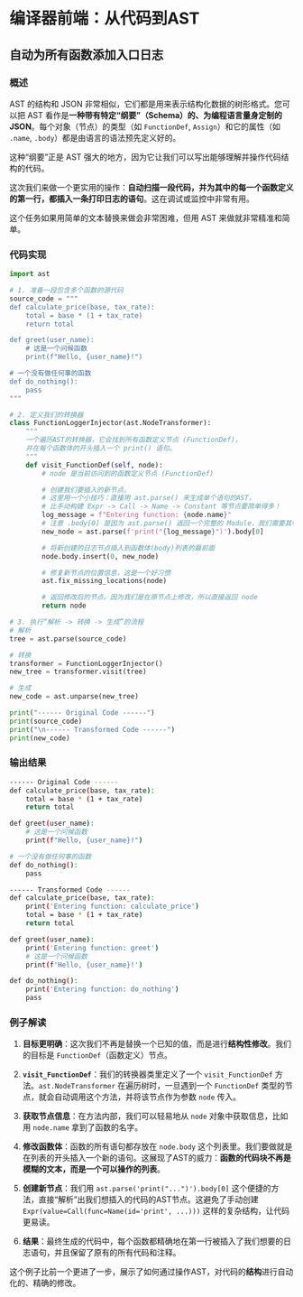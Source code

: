 # 编译器前端：从代码到AST

## 自动为所有函数添加入口日志

### 概述

AST 的结构和 JSON 非常相似，它们都是用来表示结构化数据的树形格式。您可以把 AST 看作是**一种带有特定“纲要”（Schema）的、为编程语言量身定制的 JSON**。每个对象（节点）的类型（如 `FunctionDef`, `Assign`）和它的属性（如 `.name`, `.body`）都是由语言的语法预先定义好的。

这种“纲要”正是 AST 强大的地方，因为它让我们可以写出能够理解并操作代码结构的代码。

这次我们来做一个更实用的操作：**自动扫描一段代码，并为其中的每一个函数定义的第一行，都插入一条打印日志的语句**。这在调试或监控中非常有用。

这个任务如果用简单的文本替换来做会非常困难，但用 AST 来做就非常精准和简单。

### 代码实现

```python
import ast

# 1. 准备一段包含多个函数的源代码
source_code = """
def calculate_price(base, tax_rate):
    total = base * (1 + tax_rate)
    return total

def greet(user_name):
    # 这是一个问候函数
    print(f"Hello, {user_name}!")

# 一个没有做任何事的函数
def do_nothing():
    pass
"""

# 2. 定义我们的转换器
class FunctionLoggerInjector(ast.NodeTransformer):
    """
    一个遍历AST的转换器，它会找到所有函数定义节点 (FunctionDef)，
    并在每个函数体的开头插入一个 print() 语句。
    """
    def visit_FunctionDef(self, node):
        # node 是当前访问到的函数定义节点 (FunctionDef)

        # 创建我们要插入的新节点。
        # 这里用一个小技巧：直接用 ast.parse() 来生成单个语句的AST，
        # 比手动构建 Expr -> Call -> Name -> Constant 等节点要简单得多！
        log_message = f"Entering function: {node.name}"
        # 注意 .body[0] 是因为 ast.parse() 返回一个完整的 Module，我们需要其中的第一个（也是唯一一个）语句
        new_node = ast.parse(f'print("{log_message}")').body[0]

        # 将新创建的日志节点插入到函数体(body)列表的最前面
        node.body.insert(0, new_node)

        # 修复新节点的位置信息，这是一个好习惯
        ast.fix_missing_locations(node)

        # 返回修改后的节点。因为我们是在原节点上修改，所以直接返回 node
        return node

# 3. 执行“解析 -> 转换 -> 生成”的流程
# 解析
tree = ast.parse(source_code)

# 转换
transformer = FunctionLoggerInjector()
new_tree = transformer.visit(tree)

# 生成
new_code = ast.unparse(new_tree)

print("------ Original Code ------")
print(source_code)
print("\n------ Transformed Code ------")
print(new_code)
```

### 输出结果

```bash
------ Original Code ------
def calculate_price(base, tax_rate):
    total = base * (1 + tax_rate)
    return total

def greet(user_name):
    # 这是一个问候函数
    print(f"Hello, {user_name}!")

# 一个没有做任何事的函数
def do_nothing():
    pass

------ Transformed Code ------
def calculate_price(base, tax_rate):
    print('Entering function: calculate_price')
    total = base * (1 + tax_rate)
    return total

def greet(user_name):
    print('Entering function: greet')
    # 这是一个问候函数
    print(f'Hello, {user_name}!')

def do_nothing():
    print('Entering function: do_nothing')
    pass
```

### 例子解读

1. **目标更明确**：这次我们不再是替换一个已知的值，而是进行**结构性修改**。我们的目标是 `FunctionDef`（函数定义）节点。

2. **`visit_FunctionDef`**：我们的转换器类里定义了一个 `visit_FunctionDef` 方法。`ast.NodeTransformer` 在遍历树时，一旦遇到一个 `FunctionDef` 类型的节点，就会自动调用这个方法，并将该节点作为参数 `node` 传入。

3. **获取节点信息**：在方法内部，我们可以轻易地从 `node` 对象中获取信息，比如用 `node.name` 拿到了函数的名字。

4. **修改函数体**：函数的所有语句都存放在 `node.body` 这个列表里。我们要做就是在列表的开头插入一个新的语句。这展现了AST的威力：**函数的代码块不再是模糊的文本，而是一个可以操作的列表**。

5. **创建新节点**：我们用 `ast.parse('print("...")').body[0]` 这个便捷的方法，直接“解析”出我们想插入的代码的AST节点。这避免了手动创建 `Expr(value=Call(func=Name(id='print', ...)))` 这样的复杂结构，让代码更易读。

6. **结果**：最终生成的代码中，每个函数都精确地在第一行被插入了我们想要的日志语句，并且保留了原有的所有代码和注释。

这个例子比前一个更进了一步，展示了如何通过操作AST，对代码的**结构**进行自动化的、精确的修改。
